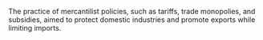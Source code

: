 The practice of mercantilist policies, such as tariffs, trade monopolies, and subsidies, aimed to protect domestic industries and promote exports while limiting imports.

